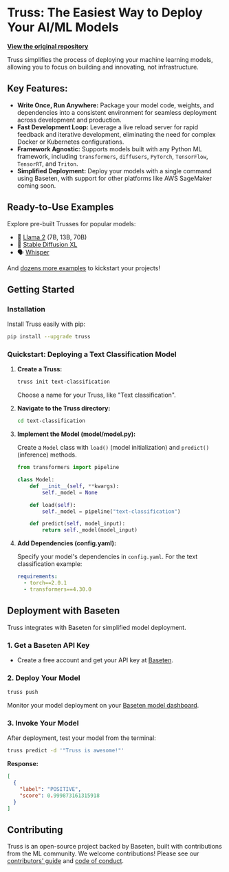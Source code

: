# Truss: The Easiest Way to Deploy Your AI/ML Models

**[View the original repository](https://github.com/basetenlabs/truss)**

Truss simplifies the process of deploying your machine learning models, allowing you to focus on building and innovating, not infrastructure.

## Key Features:

*   **Write Once, Run Anywhere:** Package your model code, weights, and dependencies into a consistent environment for seamless deployment across development and production.
*   **Fast Development Loop:** Leverage a live reload server for rapid feedback and iterative development, eliminating the need for complex Docker or Kubernetes configurations.
*   **Framework Agnostic:**  Supports models built with any Python ML framework, including `transformers`, `diffusers`, `PyTorch`, `TensorFlow`, `TensorRT`, and `Triton`.
*   **Simplified Deployment:** Deploy your models with a single command using Baseten, with support for other platforms like AWS SageMaker coming soon.

## Ready-to-Use Examples

Explore pre-built Trusses for popular models:

*   🦙 [Llama 2](https://github.com/basetenlabs/truss-examples/tree/main/llama/llama-2-7b-chat) (7B, 13B, 70B)
*   🎨 [Stable Diffusion XL](https://github.com/basetenlabs/truss-examples/tree/main/stable-diffusion/stable-diffusion-xl-1.0)
*   🗣 [Whisper](https://github.com/basetenlabs/truss-examples/tree/main/whisper/whisper-truss)

And [dozens more examples](https://github.com/basetenlabs/truss-examples/) to kickstart your projects!

## Getting Started

### Installation

Install Truss easily with pip:

```bash
pip install --upgrade truss
```

### Quickstart: Deploying a Text Classification Model

1.  **Create a Truss:**

    ```bash
    truss init text-classification
    ```

    Choose a name for your Truss, like "Text classification".
2.  **Navigate to the Truss directory:**

    ```bash
    cd text-classification
    ```
3.  **Implement the Model (model/model.py):**

    Create a `Model` class with `load()` (model initialization) and `predict()` (inference) methods.

    ```python
    from transformers import pipeline

    class Model:
        def __init__(self, **kwargs):
            self._model = None

        def load(self):
            self._model = pipeline("text-classification")

        def predict(self, model_input):
            return self._model(model_input)
    ```

4.  **Add Dependencies (config.yaml):**

    Specify your model's dependencies in `config.yaml`.  For the text classification example:

    ```yaml
    requirements:
      - torch==2.0.1
      - transformers==4.30.0
    ```

## Deployment with Baseten

Truss integrates with Baseten for simplified model deployment.

### 1. Get a Baseten API Key

*   Create a free account and get your API key at [Baseten](https://app.baseten.co/signup/).

### 2. Deploy Your Model

```bash
truss push
```

Monitor your model deployment on your [Baseten model dashboard](https://app.baseten.co/models/).

### 3. Invoke Your Model

After deployment, test your model from the terminal:

```bash
truss predict -d '"Truss is awesome!"'
```

**Response:**

```json
[
  {
    "label": "POSITIVE",
    "score": 0.999873161315918
  }
]
```

## Contributing

Truss is an open-source project backed by Baseten, built with contributions from the ML community.  We welcome contributions! Please see our [contributors' guide](CONTRIBUTING.md) and [code of conduct](CODE_OF_CONDUCT.md).